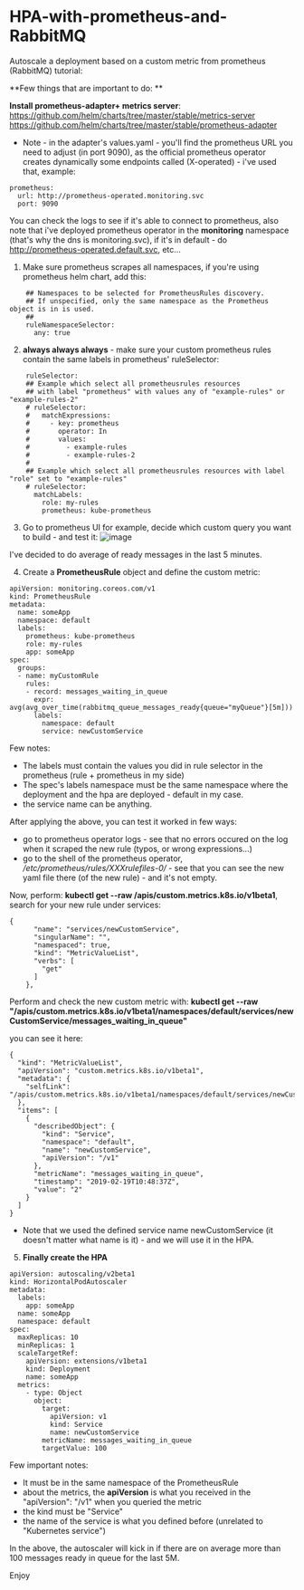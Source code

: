 # HPA-with-prometheus-and-RabbitMQ
Autoscale a deployment based on a custom metric from prometheus (RabbitMQ) tutorial:


**Few things that are important to do: ** 

**Install prometheus-adapter+ metrics server**:
https://github.com/helm/charts/tree/master/stable/metrics-server
https://github.com/helm/charts/tree/master/stable/prometheus-adapter

- Note - in the adapter's values.yaml - you'll find the prometheus URL you need to adjust (in port 9090), as the official prometheus operator creates dynamically some endpoints called (X-operated) - i've used that, example:
```
prometheus:
  url: http://prometheus-operated.monitoring.svc
  port: 9090
```
You can check the logs to see if it's able to connect to prometheus, also note that i've deployed prometheus operator in the **monitoring** namespace (that's why the dns is monitoring.svc), if it's in default - do http://prometheus-operated.default.svc, etc...

1. Make sure prometheus scrapes all namespaces, if you're using prometheus helm chart, add this:
```
    ## Namespaces to be selected for PrometheusRules discovery.
    ## If unspecified, only the same namespace as the Prometheus object is in is used.
    ##
    ruleNamespaceSelector: 
      any: true
```
2. **always always always** - make sure your custom prometheus rules contain the same labels in prometheus' ruleSelector:
```
    ruleSelector:
    ## Example which select all prometheusrules resources
    ## with label "prometheus" with values any of "example-rules" or "example-rules-2"
    # ruleSelector:
    #   matchExpressions:
    #     - key: prometheus
    #       operator: In
    #       values:
    #         - example-rules
    #         - example-rules-2
    #
    ## Example which select all prometheusrules resources with label "role" set to "example-rules"
    # ruleSelector:
      matchLabels:
        role: my-rules
        prometheus: kube-prometheus
```
3. Go to prometheus UI for example, decide which custom query you want to build - and test it:
![image](https://user-images.githubusercontent.com/33662254/53008408-fe91d700-3441-11e9-9420-0352f0d4ed84.png)

I've decided to do average of ready messages in the last 5 minutes.

4. Create a **PrometheusRule** object and define the custom metric:
```
apiVersion: monitoring.coreos.com/v1
kind: PrometheusRule
metadata:
  name: someApp
  namespace: default   
  labels:
    prometheus: kube-prometheus
    role: my-rules
    app: someApp
spec: 
  groups:
  - name: myCustomRule
    rules:    
    - record: messages_waiting_in_queue
      expr: avg(avg_over_time(rabbitmq_queue_messages_ready{queue="myQueue"}[5m]))
      labels:
        namespace: default
        service: newCustomService
```
Few notes:

- The labels must contain the values you did in rule selector in the prometheus (rule + prometheus in my side)
- The spec's labels namespace must be the same namespace where the deployment and the hpa are deployed - default in my case.
- the service name can be anything.

After applying the above, you can test it worked in few ways:

- go to prometheus operator logs - see that no errors occured on the log when it scraped the new rule (typos, or wrong expressions...)
- go to the shell of the prometheus operator, _/etc/prometheus/rules/XXXrulefiles-0/_ - see that you can see the new yaml file there (of the new rule) - and it's not empty.

Now, perform: **kubectl get --raw /apis/custom.metrics.k8s.io/v1beta1**, search for your new rule under services:
```
{
      "name": "services/newCustomService",
      "singularName": "",
      "namespaced": true,
      "kind": "MetricValueList",
      "verbs": [
        "get"
      ]
    },
```

Perform and check the new custom metric with:
**kubectl get --raw "/apis/custom.metrics.k8s.io/v1beta1/namespaces/default/services/newCustomService/messages_waiting_in_queue"**

you can see it here:
```
{
  "kind": "MetricValueList",
  "apiVersion": "custom.metrics.k8s.io/v1beta1",
  "metadata": {
    "selfLink": "/apis/custom.metrics.k8s.io/v1beta1/namespaces/default/services/newCustomService/messages_waiting_in_queue"
  },
  "items": [
    {
      "describedObject": {
        "kind": "Service",
        "namespace": "default",
        "name": "newCustomService",
        "apiVersion": "/v1"
      },
      "metricName": "messages_waiting_in_queue",
      "timestamp": "2019-02-19T10:48:37Z",
      "value": "2"
    }
  ]
}
```

* Note that we used the defined service name newCustomService (it doesn't matter what name is it) - and we will use it in the HPA.

5. **Finally create the HPA**

```
apiVersion: autoscaling/v2beta1
kind: HorizontalPodAutoscaler
metadata:  
  labels:
    app: someApp
  name: someApp
  namespace: default    
spec:
  maxReplicas: 10
  minReplicas: 1
  scaleTargetRef:
    apiVersion: extensions/v1beta1
    kind: Deployment
    name: someApp
  metrics:
    - type: Object
      object:
        target:
          apiVersion: v1
          kind: Service
          name: newCustomService
        metricName: messages_waiting_in_queue
        targetValue: 100
```

Few important notes:
- It must be in the same namespace of the PrometheusRule
- about the metrics, the **apiVersion** is what you received in the "apiVersion": "/v1" when you queried the metric
- the kind must be "Service"
- the name of the service is what you defined before (unrelated to "Kubernetes service")

In the above, the autoscaler will kick in if there are on average more than 100 messages ready in queue for the last 5M.

Enjoy
